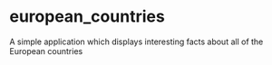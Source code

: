 # european_countries
A simple application which displays interesting facts about all of the European countries 

